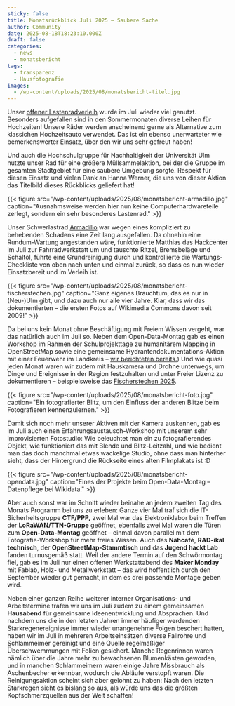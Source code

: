 ```yaml
---
sticky: false
title: Monatsrückblick Juli 2025 – Saubere Sache
author: Community
date: 2025-08-18T18:23:10.000Z
draft: false
categories:
  - news
  - monatsbericht
tags:
  - transparenz
  - Hausfotografie
images:
  - /wp-content/uploads/2025/08/monatsbericht-titel.jpg
---
```


Unser [offener Lastenradverleih](https://cargo.temporaerhaus.de) wurde im Juli wieder viel genutzt. 
Besonders aufgefallen sind in den Sommermonaten diverse Leihen für Hochzeiten! 
Unsere Räder werden anscheinend gerne als Alternative zum klassichen Hochzeitsauto verwendet. 
Das ist ein ebenso unerwarteter wie bemerkenswerter Einsatz, über den wir uns sehr gefreut haben!

Und auch die Hochschulgruppe für Nachhaltigkeit der Universität Ulm nutzte unser Rad für eine größere Müllsammelaktion, bei der die Gruppe im gesamten Stadtgebiet für eine saubere Umgebung sorgte.
Respekt für diesen Einsatz und vielen Dank an Hanna Werner, die uns von dieser Aktion das Titelbild dieses Rückblicks geliefert hat!

{{< figure src="/wp-content/uploads/2025/08/monatsbericht-armadillo.jpg" caption="Ausnahmsweise werden hier nun keine Computerhardwareteile zerlegt, sondern ein sehr besonderes Lastenrad." >}}

Unser Schwerlastrad [Armadillo](https://cargo.temporaerhaus.de/vehicle/velove-armadillo/) war wegen eines kompliziert zu behebenden Schadens eine Zeit lang ausgefallen. 
Da ohnehin eine Rundum-Wartung angestanden wäre, funktionierte Matthias das Hackcenter im Juli zur Fahrradwerkstatt um und tauschte Ritzel, Bremsbeläge und Schaltöl, führte eine Grundreinigung durch und kontrollierte die Wartungs-Checkliste von oben nach unten und einmal zurück, so dass es nun wieder Einsatzbereit und im Verleih ist.

{{< figure src="/wp-content/uploads/2025/08/monatsbericht-fischerstechen.jpg" caption="Ganz eigenes Brauchtum, das es nur in (Neu-)Ulm gibt, und dazu auch nur alle vier Jahre. Klar, dass wir das dokumentierten – die ersten Fotos auf Wikimedia Commons davon seit 2009!" >}}

Da bei uns kein Monat ohne Beschäftigung mit Freiem Wissen vergeht, war das natürlich auch im Juli so. 
Neben dem Open-Data-Montag gab es einen Workshop im Rahmen der Schulprojekttage zu humanitärem Mapping in OpenStreetMap sowie eine gemeinsame Hydrantendokumentations-Aktion mit einer Feuerwehr im Landkreis – [wir berichteten bereits.](/gutes-tun-mit-openstreetmap/)) 
Und wie quasi jeden Monat waren wir zudem mit Hauskamera und Drohne unterwegs, um Dinge und Ereignisse in der Region festzuhalten und unter Freier Lizenz zu dokumentieren – beispielsweise das [Fischerstechen 2025](https://commons.wikimedia.org/wiki/Category:Fischerstechen_(Ulm)_in_2025).

{{< figure src="/wp-content/uploads/2025/08/monatsbericht-foto.jpg" caption="Ein fotografierter Blitz, um den Einfluss der anderen Blitze beim Fotografieren kennenzulernen." >}}

Damit sich noch mehr unserer Aktiven mit der Kamera auskennen, gab es im Juli auch einen Erfahrungsaustausch-Workshop mit unserem sehr improvisierten Fotostudio: Wie beleuchtet man ein zu fotografierendes Objekt, wie funktioniert das mit Blende und Blitz-Leitzahl, und wie bedient man das doch manchmal etwas wackelige Studio, ohne dass man hinterher sieht, dass der Hintergrund die Rückseite eines alten Filmplakats ist :D

{{< figure src="/wp-content/uploads/2025/08/monatsbericht-opendata.jpg" caption="Eines der Projekte beim Open-Data-Montag – Datenpflege bei Wikidata." >}}


Aber auch sonst war im Schnitt wieder beinahe an jedem zweiten Tag des Monats Programm bei uns zu erleben: 
Ganze vier Mal traf sich die IT-Sicherheitsgruppe **CTF/PPP,** zwei Mal war das Elektroniklabor beim Treffen der **LoRaWAN/TTN-Gruppe** geöffnet, ebenfalls zwei Mal waren die Türen zum **Open-Data-Montag** geöffnet – einmal davon parallel mit dem Fotografie-Workshop für mehr freies Wissen. 
Auch das **Nähcafé**, **RAD-ikal technisch**, der **OpenStreetMap-Stammtisch** und das **Jugend hackt Lab** fanden turnusgemäß statt. 
Weil der andere Termin auf den Schwörmontag fiel, gab es im Juli nur einen offenen Werkstattabend des **Maker Monday** mit Fablab, Holz- und Metallwerkstatt – das wird hoffentlich durch den September wieder gut gemacht, in dem es drei passende Montage geben wird.

Neben einer ganzen Reihe weiterer interner Organisations- und Arbeitstermine trafen wir uns im Juli zudem zu einem gemeinsamen **Hausabend** für gemeinsame Ideenentwicklung und Absprachen. 
Und nachdem uns die in den letzten Jahren immer häufiger werdenden Starkregenereignisse immer wieder unangenehme Folgen beschert hatten, haben wir im Juli in mehreren Arbeitseinsätzen diverse Fallrohre und Schlammeimer gereinigt und eine Quelle regelmäßiger Überschwemmungen mit Folien gesichert.
Manche Regenrinnen waren nämlich über die Jahre mehr zu bewachsenen Blumenkästen geworden, und in manchen Schlammeimern waren einige Jahre Missbrauch als Aschenbecher erkennbar, wodurch die Abläufe verstopft waren.
Die Reinigungsaktion scheint sich aber gelohnt zu haben: Nach den letzten Starkregen sieht es bislang so aus, als würde uns das die größten Kopfschmerzquellen aus der Welt schaffen!
